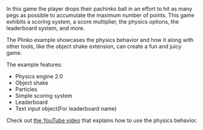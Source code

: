 In this game the player drops their pachinko ball in an effort to hit as many pegs as possible to accumulate the maximum number of points. This game exhibits a scoring system, a score multiplier, the physics options, the leaderboard system, and more.

The Plinko example showcases the physics behavior and how it along with other tools, like the object shake extension, can create a fun and juicy game.

The example features:

- Physics engine 2.0
- Object shake
- Particles
- Simple scoring system
- Leaderboard
- Text input object(For leaderboard name)

Check out [the YouTube video](https://www.youtube.com/watch?v=cPwUh1669Gs&list=PL3YlZTdKiS88Of4lET8JuQl3gAqLpOkoF) that explains how to use the physics behavior.
